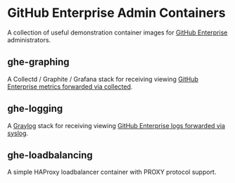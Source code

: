 # GitHub Enterprise Admin Containers

A collection of useful demonstration container images for [GitHub Enterprise](https://enterprise.github.com/releases) administrators.

## ghe-graphing

A Collectd / Graphite / Grafana stack for receiving viewing [GitHub Enterprise metrics forwarded via collected](https://help.github.com/enterprise/2.13/admin/articles/configuring-collectd/).

## ghe-logging

A [Graylog](https://www.graylog.org) stack for receiving viewing [GitHub Enterprise logs forwarded via syslog](https://help.github.com/enterprise/2.13/admin/articles/log-forwarding/).

## ghe-loadbalancing

A simple HAProxy loadbalancer container with PROXY protocol support.
